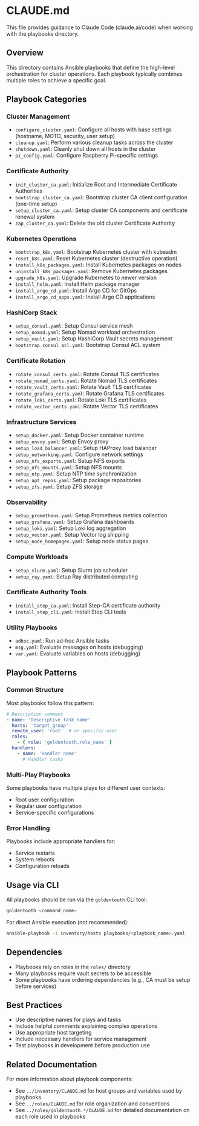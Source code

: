 # CLAUDE.md

This file provides guidance to Claude Code (claude.ai/code) when working with the playbooks directory.

## Overview

This directory contains Ansible playbooks that define the high-level orchestration for cluster operations. Each playbook typically combines multiple roles to achieve a specific goal.

## Playbook Categories

### Cluster Management
- `configure_cluster.yaml`: Configure all hosts with base settings (hostname, MOTD, security, user setup)
- `cleanup.yaml`: Perform various cleanup tasks across the cluster
- `shutdown.yaml`: Cleanly shut down all hosts in the cluster
- `pi_config.yaml`: Configure Raspberry Pi-specific settings

### Certificate Authority
- `init_cluster_ca.yaml`: Initialize Root and Intermediate Certificate Authorities
- `bootstrap_cluster_ca.yaml`: Bootstrap cluster CA client configuration (one-time setup)
- `setup_cluster_ca.yaml`: Setup cluster CA components and certificate renewal system
- `zap_cluster_ca.yaml`: Delete the old cluster Certificate Authority

### Kubernetes Operations
- `bootstrap_k8s.yaml`: Bootstrap Kubernetes cluster with kubeadm
- `reset_k8s.yaml`: Reset Kubernetes cluster (destructive operation)
- `install_k8s_packages.yaml`: Install Kubernetes packages on nodes
- `uninstall_k8s_packages.yaml`: Remove Kubernetes packages
- `upgrade_k8s.yaml`: Upgrade Kubernetes to newer version
- `install_helm.yaml`: Install Helm package manager
- `install_argo_cd.yaml`: Install Argo CD for GitOps
- `install_argo_cd_apps.yaml`: Install Argo CD applications

### HashiCorp Stack
- `setup_consul.yaml`: Setup Consul service mesh
- `setup_nomad.yaml`: Setup Nomad workload orchestration
- `setup_vault.yaml`: Setup HashiCorp Vault secrets management
- `bootstrap_consul_acl.yaml`: Bootstrap Consul ACL system

### Certificate Rotation
- `rotate_consul_certs.yaml`: Rotate Consul TLS certificates
- `rotate_nomad_certs.yaml`: Rotate Nomad TLS certificates
- `rotate_vault_certs.yaml`: Rotate Vault TLS certificates
- `rotate_grafana_certs.yaml`: Rotate Grafana TLS certificates
- `rotate_loki_certs.yaml`: Rotate Loki TLS certificates
- `rotate_vector_certs.yaml`: Rotate Vector TLS certificates

### Infrastructure Services
- `setup_docker.yaml`: Setup Docker container runtime
- `setup_envoy.yaml`: Setup Envoy proxy
- `setup_load_balancer.yaml`: Setup HAProxy load balancer
- `setup_networking.yaml`: Configure network settings
- `setup_nfs_exports.yaml`: Setup NFS exports
- `setup_nfs_mounts.yaml`: Setup NFS mounts
- `setup_ntp.yaml`: Setup NTP time synchronization
- `setup_apt_repos.yaml`: Setup package repositories
- `setup_zfs.yaml`: Setup ZFS storage

### Observability
- `setup_prometheus.yaml`: Setup Prometheus metrics collection
- `setup_grafana.yaml`: Setup Grafana dashboards
- `setup_loki.yaml`: Setup Loki log aggregation
- `setup_vector.yaml`: Setup Vector log shipping
- `setup_node_homepages.yaml`: Setup node status pages

### Compute Workloads
- `setup_slurm.yaml`: Setup Slurm job scheduler
- `setup_ray.yaml`: Setup Ray distributed computing

### Certificate Authority Tools
- `install_step_ca.yaml`: Install Step-CA certificate authority
- `install_step_cli.yaml`: Install Step CLI tools

### Utility Playbooks
- `adhoc.yaml`: Run ad-hoc Ansible tasks
- `msg.yaml`: Evaluate messages on hosts (debugging)
- `var.yaml`: Evaluate variables on hosts (debugging)

## Playbook Patterns

### Common Structure
Most playbooks follow this pattern:
```yaml
# Description comment
- name: 'Descriptive task name'
  hosts: 'target_group'
  remote_user: 'root'  # or specific user
  roles:
    - { role: 'goldentooth.role_name' }
  handlers:
    - name: 'Handler name'
      # Handler tasks
```

### Multi-Play Playbooks
Some playbooks have multiple plays for different user contexts:
- Root user configuration
- Regular user configuration
- Service-specific configurations

### Error Handling
Playbooks include appropriate handlers for:
- Service restarts
- System reboots
- Configuration reloads

## Usage via CLI

All playbooks should be run via the `goldentooth` CLI tool:
```bash
goldentooth <command_name>
```

For direct Ansible execution (not recommended):
```bash
ansible-playbook -i inventory/hosts playbooks/<playbook_name>.yaml
```

## Dependencies

- Playbooks rely on roles in the `roles/` directory
- Many playbooks require vault secrets to be accessible
- Some playbooks have ordering dependencies (e.g., CA must be setup before services)

## Best Practices

- Use descriptive names for plays and tasks
- Include helpful comments explaining complex operations
- Use appropriate host targeting
- Include necessary handlers for service management
- Test playbooks in development before production use

## Related Documentation

For more information about playbook components:
- See `../inventory/CLAUDE.md` for host groups and variables used by playbooks
- See `../roles/CLAUDE.md` for role organization and conventions
- See `../roles/goldentooth.*/CLAUDE.md` for detailed documentation on each role used in playbooks